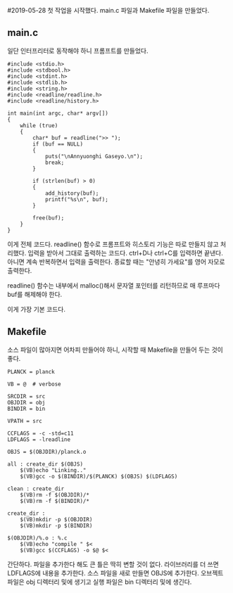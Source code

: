#2019-05-28
첫 작업을 시작했다. main.c 파일과 Makefile 파일을 만들었다.

## main.c
일단 인터프리터로 동작해야 하니 프롬프트를 만들었다.

```
#include <stdio.h>
#include <stdbool.h>
#include <stdint.h>
#include <stdlib.h>
#include <string.h>
#include <readline/readline.h>
#include <readline/history.h>

int main(int argc, char* argv[])
{
    while (true)
    {
        char* buf = readline(">> ");
        if (buf == NULL)
        {
            puts("\nAnnyuonghi Gaseyo.\n");
            break;
        }

        if (strlen(buf) > 0)
        {
            add_history(buf);
            printf("%s\n", buf);
        }

        free(buf);
    }
}
```

이게 전체 코드다. readline() 함수로 프롬프트와 히스토리 기능은 따로 만들지 않고 처리했다. 입력을 받아서 그대로 출력하는 코드다. ctrl+D나 ctrl+C를 입력하면 끝낸다. 아니면 계속 반복하면서 입력을 출력한다. 종료할 때는 "안녕히 가세요"를 영어 자모로 출력한다.

readline() 함수는 내부에서 malloc()해서 문자열 포인터를 리턴하므로 매 루프마다 buf를 해제해야 한다.

이게 가장 기본 코드다.

## Makefile
소스 파일이 많아지면 어차피 만들어야 하니, 시작할 때 Makefile을 만들어 두는 것이 좋다.

```
PLANCK = planck

VB = @ 	# verbose

SRCDIR = src
OBJDIR = obj
BINDIR = bin

VPATH = src

CCFLAGS = -c -std=c11
LDFLAGS = -lreadline

OBJS = $(OBJDIR)/planck.o

all : create_dir $(OBJS)
	$(VB)echo "Linking.."
	$(VB)gcc -o $(BINDIR)/$(PLANCK) $(OBJS) $(LDFLAGS)
	
clean : create_dir
	$(VB)rm -f $(OBJDIR)/*
	$(VB)rm -f $(BINDIR)/*

create_dir :
	$(VB)mkdir -p $(OBJDIR)
	$(VB)mkdir -p $(BINDIR)

$(OBJDIR)/%.o : %.c
	$(VB)echo "compile " $<
	$(VB)gcc $(CCFLAGS) -o $@ $<
```

간단하다. 파일을 추가한다 해도 큰 틀은 딱히 변할 것이 없다. 라이브러리를 더 쓰면 LDFLAGS에 내용을 추가한다. 소스 파일을 새로 만들면 OBJS에 추가한다. 오브젝트 파일은 obj 디렉터리 및에 생기고 실행 파일은 bin 디렉터리 및에 생긴다.

